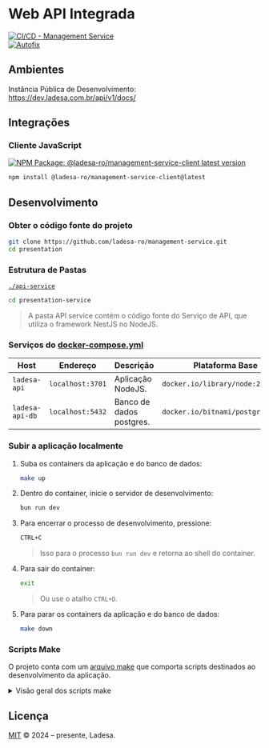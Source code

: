 # Web API Integrada

[![CI/CD - Management Service][action-ci-cd-management-service-src]][action-ci-cd-management-service-href]  
[![Autofix][action-autofix-src]][action-autofix-href]

## Ambientes

Instância Pública de Desenvolvimento: <https://dev.ladesa.com.br/api/v1/docs/>

## Integrações

### Cliente JavaScript

[![NPM Package: @ladesa-ro/management-service-client latest version][npm-package-latest-version-src]][npm-package-versions-href]

```sh
npm install @ladesa-ro/management-service-client@latest
```

## Desenvolvimento

### Obter o código fonte do projeto

```bash
git clone https://github.com/ladesa-ro/management-service.git
cd presentation
```

### Estrutura de Pastas

[`./api-service`](packages/api-service/)

```bash
cd presentation-service
```

> A pasta API service contém o código fonte do Serviço de API, que utiliza o framework NestJS no NodeJS.

### Serviços do [docker-compose.yml](docker-compose.yml)

| Host            | Endereço         | Descrição                | Plataforma Base                   |
|-----------------|------------------|--------------------------|-----------------------------------|
| `ladesa-api`    | `localhost:3701` | Aplicação NodeJS.        | `docker.io/library/node:22`       |
| `ladesa-api-db` | `localhost:5432` | Banco de dados postgres. | `docker.io/bitnami/postgresql:15` |

### Subir a aplicação localmente

1. Suba os containers da aplicação e do banco de dados:

    ```sh
    make up
    ```

2. Dentro do container, inicie o servidor de desenvolvimento:

    ```sh
    bun run dev
    ```

3. Para encerrar o processo de desenvolvimento, pressione:

    ```sh
    CTRL+C
    ```

   > Isso para o processo `bun run dev` e retorna ao shell do container.

4. Para sair do container:

    ```sh
    exit
    ```

   > Ou use o atalho `CTRL+D`.

5. Para parar os containers da aplicação e do banco de dados:

    ```sh
    make down
    ```

### Scripts Make

O projeto conta com um [arquivo make](Makefile) que comporta scripts destinados ao desenvolvimento da aplicação.

<details>
<summary>Visão geral dos scripts make</summary>

- `setup`

  ```sh
  make setup;
  ```

  > Configura o ambiente de desenvolvimento, como a criação da rede `ladesa-net` e os arquivos `.env`.

- `up`

  ```sh
  make up;
  ```

  > Inicia os containers da API e do banco de dados usando o Docker.

- `shell`

  ```sh
  make shell;
  ```

  > Inicia os containers Docker e abre o bash na aplicação Node.

- `down`

  ```sh
  make down;
  ```

  > Encerra todos os containers.

- `cleanup`

  ```sh
  make cleanup;
  ```

  > Encerra todos os containers e remove os containers e volumes associados.

- `logs`

  ```sh
  make logs;
  ```

  > Mostra os registros dos containers.

</details>

## Licença

[MIT](./LICENSE) © 2024 – presente, Ladesa.

<!-- Links -->

<!-- Badges -->

<!-- Badges / Actions / Release  -->

[action-ci-cd-management-service-src]: https://img.shields.io/github/actions/workflow/status/ladesa-ro/management-service/ci-cd-management-service.yml?style=flat&logo=github&logoColor=white&label=Release&branch=development&labelColor=18181B

[action-ci-cd-management-service-href]: https://github.com/ladesa-ro/management-service/actions/workflows/ci-cd-management-service.yml?query=branch%3Adevelopment

<!-- Badges / Actions / Autofix  -->

[action-autofix-src]: https://img.shields.io/github/actions/workflow/status/ladesa-ro/api/autofix.yml?style=flat&logo=github&logoColor=white&label=Generate%20Integrations&branch=development&labelColor=18181B

[action-autofix-href]: https://github.com/ladesa-ro/management-service/actions/workflows/autofix.yml?query=branch%3Adevelopment

<!-- Badges / Integrations / NPM -->

[npm-package-versions-href]: https://www.npmjs.com/package/@ladesa-ro/management-service-client?activeTab=versions

<!-- Badges / Integrations / NPM / Latest -->

[npm-package-latest-version-src]: https://img.shields.io/badge/dynamic/json?url=https://registry.npmjs.com/@ladesa-ro/management-service-client&query=$[%22dist-tags%22].latest&prefix=v&style=flat&logo=npm&logoColor=white&label=@latest&labelColor=%23CB3837&style=flat&colorA=18181B&colorB=ffffff


